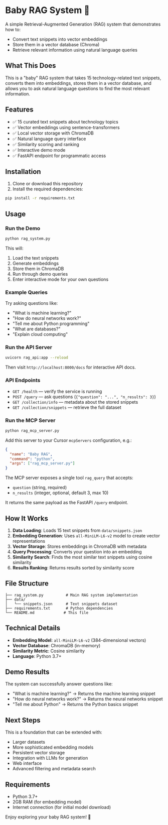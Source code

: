 # Baby RAG System 🚀

A simple Retrieval-Augmented Generation (RAG) system that demonstrates how to:
- Convert text snippets into vector embeddings
- Store them in a vector database (Chroma)
- Retrieve relevant information using natural language queries

## What This Does

This is a "baby" RAG system that takes 15 technology-related text snippets, converts them into embeddings, stores them in a vector database, and allows you to ask natural language questions to find the most relevant information.

## Features

- ✅ 15 curated text snippets about technology topics
- ✅ Vector embeddings using sentence-transformers
- ✅ Local vector storage with ChromaDB
- ✅ Natural language query interface
- ✅ Similarity scoring and ranking
- ✅ Interactive demo mode
- ✅ FastAPI endpoint for programmatic access

## Installation

1. Clone or download this repository
2. Install the required dependencies:

```bash
pip install -r requirements.txt
```

## Usage

### Run the Demo

```bash
python rag_system.py
```

This will:
1. Load the text snippets
2. Generate embeddings
3. Store them in ChromaDB
4. Run through demo queries
5. Enter interactive mode for your own questions

### Example Queries

Try asking questions like:
- "What is machine learning?"
- "How do neural networks work?"
- "Tell me about Python programming"
- "What are databases?"
- "Explain cloud computing"

### Run the API Server

```bash
uvicorn rag_api:app --reload
```

Then visit `http://localhost:8000/docs` for interactive API docs.

### API Endpoints

- `GET /health` — verify the service is running
- `POST /query` — ask questions (`{"question": "...", "n_results": 3}`)
- `GET /collection/info` — metadata about the stored snippets
- `GET /collection/snippets` — retrieve the full dataset

### Run the MCP Server

```bash
python rag_mcp_server.py
```

Add this server to your Cursor `mcpServers` configuration, e.g.:

```json
{
  "name": "Baby RAG",
  "command": "python",
  "args": ["rag_mcp_server.py"]
}
```

The MCP server exposes a single tool `rag_query` that accepts:

- `question` (string, required)
- `n_results` (integer, optional, default 3, max 10)

It returns the same payload as the FastAPI `/query` endpoint.

## How It Works

1. **Data Loading**: Loads 15 text snippets from `data/snippets.json`
2. **Embedding Generation**: Uses `all-MiniLM-L6-v2` model to create vector representations
3. **Vector Storage**: Stores embeddings in ChromaDB with metadata
4. **Query Processing**: Converts your question into an embedding
5. **Similarity Search**: Finds the most similar text snippets using cosine similarity
6. **Results Ranking**: Returns results sorted by similarity score

## File Structure

```
├── rag_system.py          # Main RAG system implementation
├── data/
│   └── snippets.json      # Text snippets dataset
├── requirements.txt       # Python dependencies
└── README.md             # This file
```

## Technical Details

- **Embedding Model**: `all-MiniLM-L6-v2` (384-dimensional vectors)
- **Vector Database**: ChromaDB (in-memory)
- **Similarity Metric**: Cosine similarity
- **Language**: Python 3.7+

## Demo Results

The system can successfully answer questions like:
- "What is machine learning?" → Returns the machine learning snippet
- "How do neural networks work?" → Returns the neural networks snippet
- "Tell me about Python" → Returns the Python basics snippet

## Next Steps

This is a foundation that can be extended with:
- Larger datasets
- More sophisticated embedding models
- Persistent vector storage
- Integration with LLMs for generation
- Web interface
- Advanced filtering and metadata search

## Requirements

- Python 3.7+
- 2GB RAM (for embedding model)
- Internet connection (for initial model download)

Enjoy exploring your baby RAG system! 🎉

